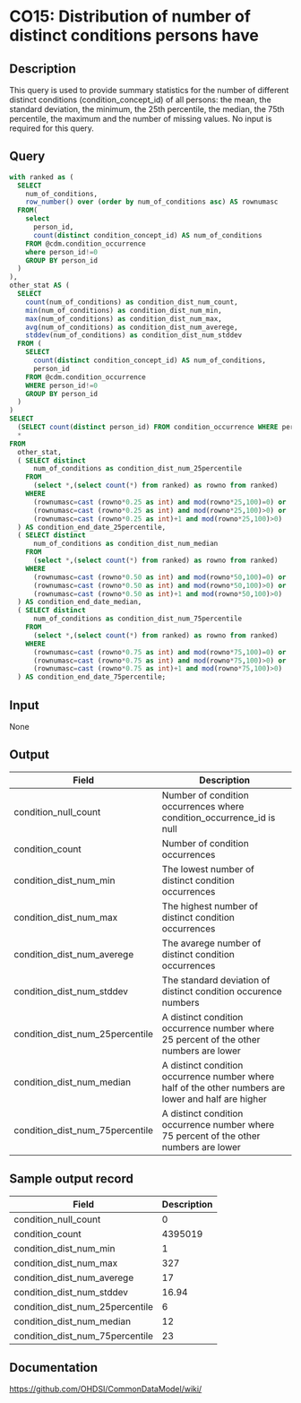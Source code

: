 <!---
Group:condition occurrence
Name:CO15 Distribution of number of distinct conditions persons have
Author:Patrick Ryan
CDM Version: 5.0
-->

# CO15: Distribution of number of distinct conditions persons have

## Description
This query is used to provide summary statistics for the number of different distinct conditions (condition_concept_id) of all persons: the mean, the standard deviation, the minimum, the 25th percentile, the median, the 75th percentile, the maximum and the number of missing values. No input is required for this query.

## Query
```sql
with ranked as (
  SELECT
    num_of_conditions,
    row_number() over (order by num_of_conditions asc) AS rownumasc
  FROM(
    select
      person_id,
      count(distinct condition_concept_id) AS num_of_conditions
    FROM @cdm.condition_occurrence
    where person_id!=0
    GROUP BY person_id
  )
),
other_stat AS (
  SELECT
    count(num_of_conditions) as condition_dist_num_count,
    min(num_of_conditions) as condition_dist_num_min,
    max(num_of_conditions) as condition_dist_num_max,
    avg(num_of_conditions) as condition_dist_num_averege,
    stddev(num_of_conditions) as condition_dist_num_stddev
  FROM (
    SELECT
      count(distinct condition_concept_id) AS num_of_conditions,
      person_id
    FROM @cdm.condition_occurrence
    WHERE person_id!=0
    GROUP BY person_id
  )
)
SELECT
  (SELECT count(distinct person_id) FROM condition_occurrence WHERE person_id!=0 and condition_occurrence_id is null) AS condition_null_count,
  *
FROM
  other_stat,
  ( SELECT distinct
      num_of_conditions as condition_dist_num_25percentile
    FROM
      (select *,(select count(*) from ranked) as rowno from ranked)
    WHERE
      (rownumasc=cast (rowno*0.25 as int) and mod(rowno*25,100)=0) or
      (rownumasc=cast (rowno*0.25 as int) and mod(rowno*25,100)>0) or
      (rownumasc=cast (rowno*0.25 as int)+1 and mod(rowno*25,100)>0)
  ) AS condition_end_date_25percentile,
  ( SELECT distinct
      num_of_conditions as condition_dist_num_median
    FROM
      (select *,(select count(*) from ranked) as rowno from ranked)
    WHERE
      (rownumasc=cast (rowno*0.50 as int) and mod(rowno*50,100)=0) or
      (rownumasc=cast (rowno*0.50 as int) and mod(rowno*50,100)>0) or
      (rownumasc=cast (rowno*0.50 as int)+1 and mod(rowno*50,100)>0)
  ) AS condition_end_date_median,
  ( SELECT distinct
      num_of_conditions as condition_dist_num_75percentile
    FROM
      (select *,(select count(*) from ranked) as rowno from ranked)
    WHERE
      (rownumasc=cast (rowno*0.75 as int) and mod(rowno*75,100)=0) or
      (rownumasc=cast (rowno*0.75 as int) and mod(rowno*75,100)>0) or
      (rownumasc=cast (rowno*0.75 as int)+1 and mod(rowno*75,100)>0)
  ) AS condition_end_date_75percentile;
```

## Input

None

## Output

|  Field |  Description |
| --- | --- |
| condition_null_count | Number of condition occurrences where condition_occurrence_id is null |
| condition_count | Number of condition occurrences |
| condition_dist_num_min | The lowest number of distinct condition occurrences |
| condition_dist_num_max | The highest number of distinct condition occurrences |
| condition_dist_num_averege | The avarege number of distinct condition occurrences |
| condition_dist_num_stddev | The standard deviation of distinct condition occurence numbers |
| condition_dist_num_25percentile | A distinct condition occurrence number where 25 percent of the other numbers are lower |
| condition_dist_num_median | A distinct condition occurrence number where half of the other numbers are lower and half are higher |
| condition_dist_num_75percentile | A distinct condition occurrence number where 75 percent of the other numbers are lower |

## Sample output record

|  Field |  Description |
| --- | --- |
| condition_null_count | 0 |
| condition_count | 4395019 |
| condition_dist_num_min | 1 |
| condition_dist_num_max | 327 |
| condition_dist_num_averege | 17 |
| condition_dist_num_stddev | 16.94 |
| condition_dist_num_25percentile | 6 |
| condition_dist_num_median | 12 |
| condition_dist_num_75percentile | 23 |


## Documentation
https://github.com/OHDSI/CommonDataModel/wiki/
